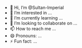 - 👋 Hi, I’m @Sultan-Imperial
- 👀 I’m interested in ...
- 🌱 I’m currently learning ...
- 💞️ I’m looking to collaborate on ...
- 📫 How to reach me ...
- 😄 Pronouns: ...
- ⚡ Fun fact: ...

<!---
Sultan-Imperial/Sultan-Imperial is a ✨ special ✨ repository because its `README.md` (this file) appears on your GitHub profile.
You can click the Preview link to take a look at your changes.
--->
